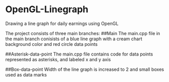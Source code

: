 # OpenGL-Linegraph
Drawing a line graph for daily earnings using OpenGL

The project consists of three main branches:
##Main
  The main.cpp file in the main branch conisists of a blue line graph with a cream chart background color and red circle data points
  
##Asterisk-data-point
  The main.cpp file contains code for data points represented as asterisks, and labeled x and y axis
  
##Box-data-point
  Width of the line graph is increased to 2 and small boxes used as data marks
